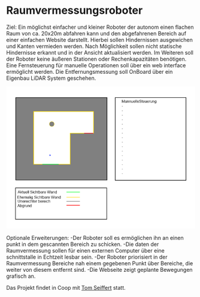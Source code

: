 # Raumvermessungsroboter
Ziel:
Ein möglichst einfacher und kleiner Roboter der autonom einen flachen Raum von ca. 20x20m abfahren kann und den abgefahrenen Bereich auf einer einfachen Website darstellt.
Hierbei sollen Hindernissen ausgewichen und Kanten vermieden werden.
Nach Möglichkeit sollen nicht statische Hindernisse erkannt und in der Ansicht aktualisiert werden.
Im Weiteren soll der Roboter keine äußeren Stationen oder Rechenkapazitäten benötigen. Eine Fernsteuerung für manuelle Operationen soll über ein web interface ermöglicht werden.
Die Entfernungsmessung soll OnBoard über ein Eigenbau LiDAR System geschehen.
 
 ![Webseiten Bild](https://github.com/Thilos-Projects/Raumvermessungsroboter/blob/e12618839f91f436c202b1045da6ab0bbf9d65b3/Webseiten%20grob%20plan.png?raw=true)
 
Optionale Erweiterungen:
-Der Roboter soll es ermöglichen ihn an einen punkt in dem gescannten Bereich zu schicken.
-Die daten der Raumvermessung sollen für einen externen Computer über eine schnittstalle in Echtzeit lesbar sein.
-Der Roboter priorisiert in der Raumvermessung Bereiche nah einem gegebenen Punkt über Bereiche, die weiter von diesem entfernt sind.
-Die Webseite zeigt geplante Bewegungen grafisch an.

Das Projekt findet in Coop mit [Tom Seiffert](https://github.com/Tomsei "Tom Seiffert") statt.

